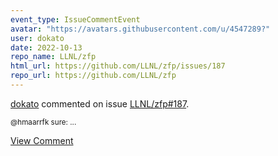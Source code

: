 ```yaml
---
event_type: IssueCommentEvent
avatar: "https://avatars.githubusercontent.com/u/4547289?"
user: dokato
date: 2022-10-13
repo_name: LLNL/zfp
html_url: https://github.com/LLNL/zfp/issues/187
repo_url: https://github.com/LLNL/zfp
---
```


<a href='https://github.com/dokato' target='_blank'>dokato</a> commented on issue <a href='https://github.com/LLNL/zfp/issues/187' target='_blank'>LLNL/zfp#187</a>.

<small>@hmaarrfk sure:...</small>

<a href='https://github.com/LLNL/zfp/issues/187' target='_blank'>View Comment</a>